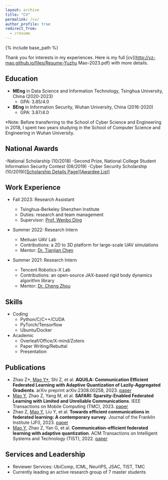 ```yaml
---
layout: archive
title: "CV"
permalink: /cv/
author_profile: true
redirect_from:
  - /resume
---
```


{% include base_path %}

Thank you for interests in my experiences. Here is my full [cv](http://yz-mao.github.io/files/Resume-Yuzhu Mao-2023.pdf) with more details.

Education
------
- **MEng** in Data Science and Information Technology, Tsinghua University, China (2020-2023)
   - GPA: 3.85/4.0   
- **BEng** in Information Security, Wuhan University, China (2016-2020)
   - GPA: 3.87/4.0 
  
*Note: Before transferring to the School of Cyber Science and Engineering in 2018, I spent two years studying in the School of Computer Science and Engineering in Wuhan University.

National Awards
------
-National Scholarship (10/2018)
-Second Prize, National College Student Information Security Contest (08/2019)
-Cyber Security Scholarship (10/2019)[\[Scholarship Details Page\]](http://www.cidf.net/2019-04/30/c_1124436176.htm)[\[Awardee List\]](http://www.cidf.net/2019-08/12/c_1124866586.htm) 

Work Experience
------
* Fall 2023: Research Assistant
  * Tsinghua-Berkeley Shenzhen Institute
  * Duties: research and team management
  * Supervisor: [Prof. Wenbo Ding](https://www.tbsi.edu.cn/dwb_en/main.htm)

* Summer 2022: Research Intern
  * Meituan UAV Lab
  * Contributions: a 2D to 3D platform for large-scale UAV simulations
  * Mentor: [Dr. Tianjian Chen](https://www.researchgate.net/profile/Tianjian-Chen-3)
    
* Summer 2021: Research Intern
  * Tencent Robotics-X Lab
  * Contributions: an open-source JAX-based rigid body dynamics algorithm library
  * Mentor: [Dr. Cheng Zhou](https://scholar.google.com/citations?hl=zh-CN&user=tuCDlNIAAAAJ)
  
Skills
------
* Coding
  * Python/C/C++/CUDA
  * PyTorch/Tensorflow
  * Ubuntu/Docker
* Academic
  * Overleaf/Office/X-mind/Zotero
  * Paper Writing/Rebuttal
  * Presentation

Publications
------
- Zhao Z\*, <u>Mao Y*</u>, Shi Z, et al. **AQUILA: Communication Efficient Federated Learning with Adaptive Quantization of Lazily-Aggregated Gradients**. arXiv preprint arXiv:2308.00258, 2023. [paper](https://arxiv.org/abs/2308.00258)
- <u>Mao Y</u>, Zhao Z, Yang M, et al. **SAFARI: Sparsity-Enabled Federated Learning with Limited and Unreliable Communications**. IEEE Transactions on Mobile Computing (TMC), 2023. [paper](https://ieeexplore.ieee.org/abstract/document/10185584/)
- Zhao Z, <u>Mao Y</u>, Liu Y, et al. **Towards efficient communications in federated learning: A contemporary survey**. Journal of the Franklin Institute (JFI), 2023. [paper](https://arxiv.org/abs/2208.01200)
- <u>Mao Y</u>, Zhao Z, Yan G, et al. **Communication-efficient federated learning with adaptive quantization**. ACM Transactions on Intelligent Systems and Technology (TIST), 2022. [paper](https://dl.acm.org/doi/full/10.1145/3510587)

Services and Leadership
------
* Reviewer Services: UbiComp, ICML, NeurIPS, JSAC, TIST, TMC
* Currently leading an active research group of 7 master students
